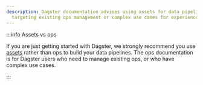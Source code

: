 ```yaml
---
description: Dagster documentation advises using assets for data pipelines over ops,
  targeting existing ops management or complex use cases for experienced users.
---
```

:::info Assets vs ops

If you are just getting started with Dagster, we strongly recommend you use [assets](/guides/build/assets/) rather than ops to build your data pipelines. The ops documentation is for Dagster users who need to manage existing ops, or who have complex use cases.

:::
